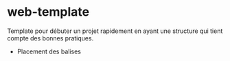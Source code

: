 # web-template
Template pour débuter un projet rapidement en ayant une structure qui tient compte des bonnes pratiques.
 - Placement des balises <script>
